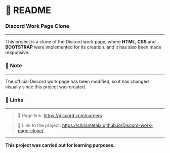 # :page_with_curl: README<br/>
### Discord Work Page Clone<br/>
***
This project is a clone of the Discord work page, where **HTML**, **CSS** and **BOOTSTRAP** were implemented for its creation. and it has also been made responsive.<br/>

### :memo: Note<br/>
***
The official Discord work page has been modified, so it has changed visually since this project was created.<br/>

### :pushpin: Links<br/>
***
>:link: Page link: https://discord.com/careers<br/>

>:link: Link to the project:   https://chrismetalx.github.io/Discord-work-page-clone/<br/>

***
**This project was carried out for learning purposes.**
